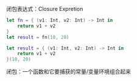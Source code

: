 

闭包表达式：Closure Expretion

``` swift
let fn = { (v1: Int, v2: Int) -> Int in
    return v1 + v2
}
let result = fn(10, 20)
```

``` swift
let result = { (v1: Int, v2: Int) -> Int in
    return v1 + v2
}(10, 20)
```



闭包：一个函数和它要捕获的常量/变量环境组合起来